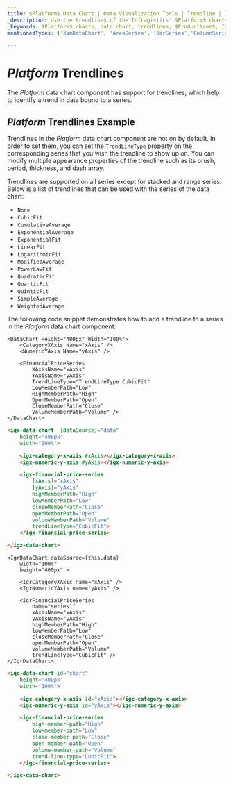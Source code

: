 ```yaml
---
title: $Platform$ Data Chart | Data Visualization Tools | Trendline | Infragistics
_description: Use the trendlines of the Infragistics' $Platform$ charts to identify a trend in data bound to a series. Check out the $ProductName$ graph's trendlines feature!
_keywords: $Platform$ charts, data chart, trendlines, $ProductName$, Infragistics
mentionedTypes: ['XamDataChart', 'AreaSeries', 'BarSeries','ColumnSeries', 'PointSeries','SplineSeries','StepAreaSeries','WaterfallSeries']

---
```

# $Platform$ Trendlines

The $Platform$ data chart component has support for trendlines, which help to identify a trend in data bound to a series.

## $Platform$ Trendlines Example


<code-view style="height: 500px"
           data-demos-base-url="{environment:dvDemosBaseUrl}"
           iframe-src="{environment:dvDemosBaseUrl}/charts/data-chart-series-trendlines"
           alt="$Platform$ Trendlines Example"
           github-src="charts/data-chart/series-trendlines">
</code-view>

<div class="divider--half"></div>

Trendlines in the $Platform$ data chart component are not on by default. In order to set them, you can set the `TrendLineType` property on the corresponding series that you wish the trendline to show up on. You can modify multiple appearance properties of the trendline such as its brush, period, thickness, and dash array.

Trendlines are supported on all series except for stacked and range series. Below is a list of trendlines that can be used with the series of the data chart:

- `None`
- `CubicFit`
- `CumulativeAverage`
- `ExponentialAverage`
- `ExponentialFit`
- `LinearFit`
- `LogarithmicFit`
- `ModifiedAverage`
- `PowerLawFit`
- `QuadraticFit`
- `QuarticFit`
- `QuinticFit`
- `SimpleAverage`
- `WeightedAverage`

The following code snippet demonstrates how to add a trendline to a series in the $Platform$ data chart component:

```razor
<DataChart Height="400px" Width="100%">
    <CategoryXAxis Name="xAxis" />
    <NumericYAxis Name="yAxis" />

    <FinancialPriceSeries
        XAxisName="xAxis"
        YAxisName="yAxis"
        TrendLineType="TrendLineType.CubicFit"
        LowMemberPath="Low"
        HighMemberPath="High"
        OpenMemberPath="Open"
        CloseMemberPath="Close"
        VolumeMemberPath="Volume" />
</DataChart>
```

```html
<igx-data-chart  [dataSource]="data"
    height="400px"
    width="100%">

    <igx-category-x-axis #xAxis></igx-category-x-axis>
    <igx-numeric-y-axis #yAxis></igx-numeric-y-axis>

    <igx-financial-price-series
        [xAxis]="xAxis"
        [yAxis]="yAxis"
        highMemberPath="High"
        lowMemberPath="Low"
        closeMemberPath="Close"
        openMemberPath="Open"
        volumeMemberPath="Volume"
        trendLineType="CubicFit">
    </igx-financial-price-series>

</igx-data-chart>
```

```tsx
<IgrDataChart dataSource={this.data}
    width="100%"
    height="400px" >

    <IgrCategoryXAxis name="xAxis" />
    <IgrNumericYAxis name="yAxis" />

    <IgrFinancialPriceSeries
        name="series1"
        xAxisName="xAxis"
        yAxisName="yAxis"
        highMemberPath="High"
        lowMemberPath="Low"
        closeMemberPath="Close"
        openMemberPath="Open"
        volumeMemberPath="Volume"
        trendLineType="CubicFit" />
</IgrDataChart>
```

```html
<igc-data-chart id="chart"
    height="400px"
    width="100%">

    <igc-category-x-axis id="xAxis"></igc-category-x-axis>
    <igc-numeric-y-axis id="yAxis"></igc-numeric-y-axis>

    <igc-financial-price-series
        high-member-path="High"
        low-member-path="Low"
        close-member-path="Close"
        open-member-path="Open"
        volume-member-path="Volume"
        trend-line-type="CubicFit">
    </igc-financial-price-series>

</igc-data-chart>
```
